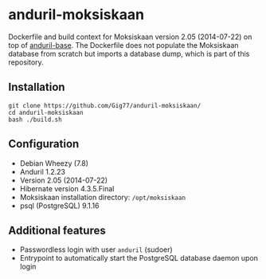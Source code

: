 # anduril-moksiskaan

Dockerfile and build context for Moksiskaan version 2.05 (2014-07-22) on top of  [anduril-base](https://github.com/Gig77/anduril-base). The Dockerfile does not populate the Moksiskaan database from scratch but imports a database dump, which is part of this repository.

## Installation

    git clone https://github.com/Gig77/anduril-moksiskaan/
    cd anduril-moksiskaan
    bash ./build.sh
    
## Configuration

* Debian Wheezy (7.8)
* Anduril 1.2.23
* Version 2.05 (2014-07-22)
* Hibernate version 4.3.5.Final
* Moksiskaan installation directory: `/opt/moksiskaan`
* psql (PostgreSQL) 9.1.16

## Additional features

* Passwordless login with user `anduril` (sudoer)
* Entrypoint to automatically start the PostgreSQL database daemon upon login 
